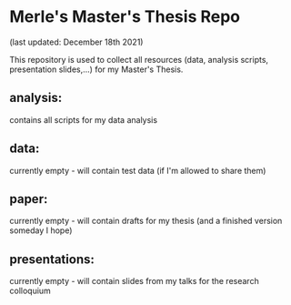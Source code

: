 # Merle's Master's Thesis Repo 
(last updated: December 18th 2021)

This repository is used to collect all resources (data, analysis scripts, presentation slides,...) for my Master's Thesis.

## analysis: 
contains all scripts for my data analysis

## data:
currently empty - will contain test data (if I'm allowed to share them)

## paper:
currently empty - will contain drafts for my thesis (and a finished version someday I hope)

## presentations:
currently empty - will contain slides from my talks for the research colloquium
